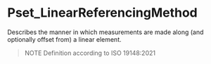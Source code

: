 # Pset_LinearReferencingMethod

Describes the manner in which measurements are made along (and optionally offset from) a linear element.
<!-- end of short definition -->

> NOTE Definition according to ISO 19148:2021
